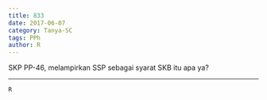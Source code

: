 ```yaml
---
title: 833
date: 2017-06-07
category: Tanya-SC
tags: PPh
author: R
---
```


SKP PP-46, melampirkan SSP sebagai syarat SKB itu apa ya?

---



`R`
